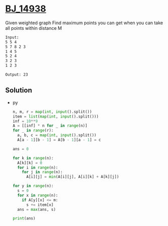 # [BJ_14938](https://acmicpc.net/problem/14938)

Given weighted graph
Find maximum points you can get when you can take all points within distance M

```txt
Input:
5 5 4
5 7 8 2 3
1 4 5
5 2 4
3 2 3
1 2 3

Output: 23
```

## Solution

* py

  ```py
  n, m, r = map(int, input().split())
  item = list(map(int, input().split()))
  inf = 10**9
  A = [[inf] * n for _ in range(n)]
  for _ in range(r):
    a, b, c = map(int, input().split())
    A[a - 1][b - 1] = A[b - 1][a - 1] = c

  ans = 0

  for k in range(n):
    A[k][k] = 0
    for i in range(n):
      for j in range(n):
        A[i][j] = min(A[i][j], A[i][k] + A[k][j])

  for y in range(n):
    s = 0
    for x in range(n):
      if A[y][x] <= m:
        s += item[x]
    ans = max(ans, s)

  print(ans)
  ```
